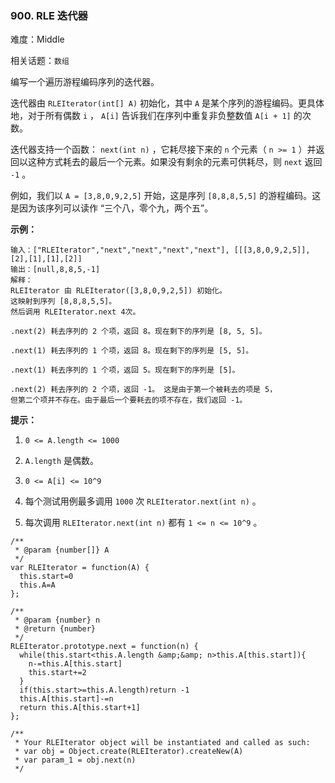 ### 900. RLE 迭代器

难度：Middle

相关话题：`数组`

编写一个遍历游程编码序列的迭代器。



迭代器由  `RLEIterator(int[] A)`  初始化，其中 `A` 是某个序列的游程编码。更具体地，对于所有偶数  `i` ， `A[i]`  告诉我们在序列中重复非负整数值  `A[i + 1]`  的次数。



迭代器支持一个函数： `next(int n)` ，它耗尽接下来的  `n`  个元素（ `n >= 1` ）并返回以这种方式耗去的最后一个元素。如果没有剩余的元素可供耗尽，则  `next` 返回 `-1`  。



例如，我们以 `A = [3,8,0,9,2,5]` 开始，这是序列 `[8,8,8,5,5]` 的游程编码。这是因为该序列可以读作 &ldquo;三个八，零个九，两个五&rdquo;。







**示例：** 



```
输入：["RLEIterator","next","next","next","next"], [[[3,8,0,9,2,5]],[2],[1],[1],[2]]
输出：[null,8,8,5,-1]
解释：
RLEIterator 由 RLEIterator([3,8,0,9,2,5]) 初始化。
这映射到序列 [8,8,8,5,5]。
然后调用 RLEIterator.next 4次。

.next(2) 耗去序列的 2 个项，返回 8。现在剩下的序列是 [8, 5, 5]。

.next(1) 耗去序列的 1 个项，返回 8。现在剩下的序列是 [5, 5]。

.next(1) 耗去序列的 1 个项，返回 5。现在剩下的序列是 [5]。

.next(2) 耗去序列的 2 个项，返回 -1。 这是由于第一个被耗去的项是 5，
但第二个项并不存在。由于最后一个要耗去的项不存在，我们返回 -1。
```






**提示：** 




1.  `0 <= A.length <= 1000` 

2.  `A.length` 是偶数。

3.  `0 <= A[i] <= 10^9` 

4. 每个测试用例最多调用 `1000` 次 `RLEIterator.next(int n)` 。

5. 每次调用 `RLEIterator.next(int n)` 都有 `1 <= n <= 10^9` 。




```
/**
 * @param {number[]} A
 */
var RLEIterator = function(A) {
  this.start=0
  this.A=A
};

/** 
 * @param {number} n
 * @return {number}
 */
RLEIterator.prototype.next = function(n) {
  while(this.start<this.A.length &amp;&amp; n>this.A[this.start]){
    n-=this.A[this.start]
    this.start+=2
  }
  if(this.start>=this.A.length)return -1
  this.A[this.start]-=n
  return this.A[this.start+1]
};

/** 
 * Your RLEIterator object will be instantiated and called as such:
 * var obj = Object.create(RLEIterator).createNew(A)
 * var param_1 = obj.next(n)
 */
```

